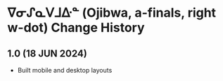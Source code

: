 ᐁᓂᔑᓇᐯᒧᐏᓐ (Ojibwa, a-finals, right w-dot) Change History
====================

1.0 (18 JUN 2024)
----------------
* Built mobile and desktop layouts

